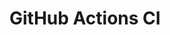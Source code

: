 # GitHub Actions CI













































































































































































































































































































































































































































































































































































































































































































































































































































































































































































































































































































































































































































































































































































































































































































































































































































































































































































































































































































































































































































































































































































































































































































































































































































































































































































































































































































































































































































































































































































































































































































































































































































